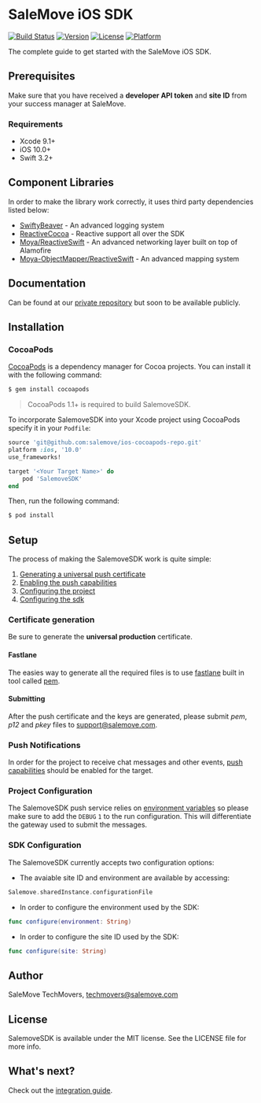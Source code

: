 # SaleMove iOS SDK

[![Build Status](https://www.bitrise.io/app/ff9d24c2354f2d85/status.svg?token=1M5jvlOg4n_ADEl2k-a9gg&branch=master)](https://www.bitrise.io/app/ff9d24c2354f2d85)
[![Version](https://img.shields.io/cocoapods/v/SalemoveSDK.svg?style=flat)](http://cocoapods.org/pods/SalemoveSDK)
[![License](https://img.shields.io/cocoapods/l/SalemoveSDK.svg?style=flat)](http://cocoapods.org/pods/SalemoveSDK)
[![Platform](https://img.shields.io/cocoapods/p/SalemoveSDK.svg?style=flat)](http://cocoapods.org/pods/SalemoveSDK)

The complete guide to get started with the SaleMove iOS SDK.

## Prerequisites

Make sure that you have received a **developer API token** and **site ID** from your success manager at SaleMove.

### Requirements
- Xcode 9.1+
- iOS 10.0+
- Swift 3.2+

## Component Libraries

In order to make the library work correctly, it uses third party dependencies listed below:

- [SwiftyBeaver][6] - An advanced logging system
- [ReactiveCocoa][7] - Reactive support all over the SDK
- [Moya/ReactiveSwift][8] - An advanced networking layer built on top of Alamofire
- [Moya-ObjectMapper/ReactiveSwift][9] - An advanced mapping system


## Documentation
Can be found at our [private repository][5] but soon to be available publicly.

## Installation

### CocoaPods

[CocoaPods][0] is a dependency manager for Cocoa projects. You can install it with the following command:

```bash
$ gem install cocoapods
```

> CocoaPods 1.1+ is required to build SalemoveSDK.

To incorporate SalemoveSDK into your Xcode project using CocoaPods specify it in your `Podfile`:

```ruby
source 'git@github.com:salemove/ios-cocoapods-repo.git'
platform :ios, '10.0'
use_frameworks!

target '<Your Target Name>' do
    pod 'SalemoveSDK'
end
```

Then, run the following command:

```bash
$ pod install
```

## Setup

The process of making the SalemoveSDK work is quite simple:

1. [Generating a universal push certificate](#certificate-generation)
2. [Enabling the push capabilities](#push-notifications)
3. [Configuring the project](#project-configuration)
4. [Configuring the sdk](#sdk-configuration)

### Certificate generation

Be sure to generate the **universal production** certificate.

#### Fastlane

The easies way to generate all the required files is to use [fastlane][1] built in tool called [pem][2].

#### Submitting

After the push certificate and the keys are generated, please submit *pem*, *p12* and *pkey* files to support@salemove.com.

### Push Notifications

In order for the project to receive chat messages and other events, [push capabilities][3] should be enabled for the target.

### Project Configuration

The SalemoveSDK push service relies on [environment variables][4] so please make sure to add the `DEBUG` `1` to the run configuration. This will differentiate the gateway used to submit the messages.

### SDK Configuration

The SalemoveSDK currently accepts two configuration options:

- The avaiable site ID and environment are available by accessing:
```swift
Salemove.sharedInstance.configurationFile
```

- In order to configure the environment used by the SDK:
```swift
func configure(environment: String)
```

- In order to configure the site ID used by the SDK:
```swift
func configure(site: String)
```

## Author

SaleMove TechMovers, techmovers@salemove.com

## License

SalemoveSDK is available under the MIT license. See the LICENSE file for more info.


## What's next?

Check out the [integration guide][10].


[0]: http://cocoapods.org
[1]: https://docs.fastlane.tools
[2]: https://docs.fastlane.tools/actions/pem/
[3]: https://developer.apple.com/library/content/documentation/IDEs/Conceptual/AppDistributionGuide/AddingCapabilities/AddingCapabilities.html
[4]: https://medium.com/@derrickho_28266/xcode-custom-environment-variables-681b5b8674ec
[5]: https://github.com/salemove/ios-sdk/blob/master/SalemoveSDK/docs/index.html
[6]: https://github.com/SwiftyBeaver/SwiftyBeaver
[7]: https://github.com/ReactiveCocoa/ReactiveCocoa
[8]: https://github.com/Moya/Moya
[9]: https://github.com/ivanbruel/Moya-ObjectMapper
[10]: https://techmovers.salemove.com/http-api/2017/11/28/Enhancing+your+iOS+application+with+SalemoveSDK.html
